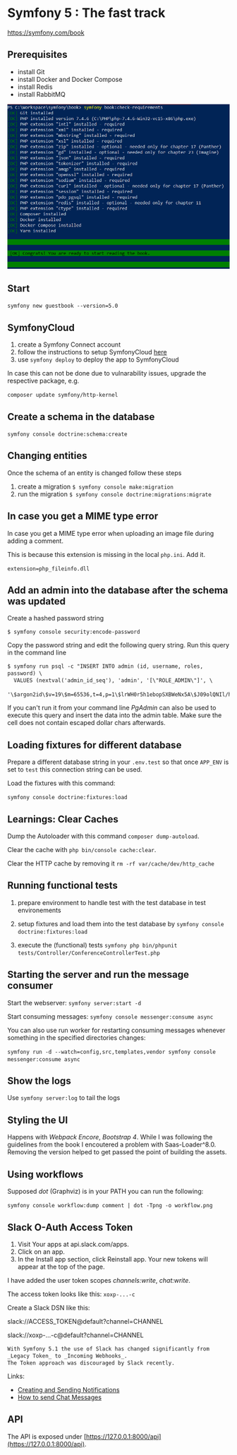# Symfony 5 : The fast track

https://symfony.com/book

## Prerequisites

- install Git
- install Docker and Docker Compose
- install Redis
- install RabbitMQ

![image](./images/check-requirements.png)

## Start

`symfony new guestbook --version=5.0`

## SymfonyCloud

1. create a Symfony Connect account
2. follow the instructions to setup SymfonyCloud [here](https://symfony.com/doc/current/cloud/getting-started.html#installing-the-cli-tool)
3. use `symfony deploy` to deploy the app to SymfonyCloud

In case this can not be done due to vulnarability issues, upgrade the respective package, e.g.

`composer update symfony/http-kernel`

## Create a schema in the database

`symfony console doctrine:schema:create`

## Changing entities

Once the schema of an entity is changed follow these steps

1. create a migration `$ symfony console make:migration`
2. run the migration `$ symfony console doctrine:migrations:migrate`

## In case you get a MIME type error

In case you get a MIME type error when uploading an image file during adding a comment.

This is because this extension is missing in the local `php.ini`. Add it.

`extension=php_fileinfo.dll`

## Add an admin into the database after the schema was updated

Create a hashed password string

```
$ symfony console security:encode-password
```

Copy the password string and edit the following query string.
Run this query in the command line

```
$ symfony run psql -c "INSERT INTO admin (id, username, roles, password) \
  VALUES (nextval('admin_id_seq'), 'admin', '[\"ROLE_ADMIN\"]', \
  '\$argon2id\$v=19\$m=65536,t=4,p=1\$lrWH0r5h1ebopSXBWeNx5A\$J09olQNIl/hzka+DiV7Umd8dsiN0sSAz3GBJoqbb3h8')"
```

If you can't run it from your command line *PgAdmin* can also be used to execute this query and insert the data into the admin table. Make sure the cell does not contain escaped dollar chars afterwards.

## Loading fixtures for different database

Prepare a different database string in your `.env.test` so that once `APP_ENV` is set to `test` this connection string can be used.

Load the fixtures with this command:

`symfony console doctrine:fixtures:load`

## Learnings: Clear Caches

Dump the Autoloader with this command `composer dump-autoload`.

Clear the cache with `php bin/console cache:clear`.

Clear the HTTP cache by removing it `rm -rf var/cache/dev/http_cache`

## Running functional tests

1. prepare environment to handle test with the test database in test environements

2. setup fixtures and load them into the test database by `symfony console doctrine:fixtures:load`

3. execute the (functional) tests `symfony php bin/phpunit tests/Controller/ConferenceControllerTest.php`

## Starting the server and run the message consumer

Start the webserver: `symfony server:start -d`

Start consuming messages: `symfony console messenger:consume async`

You can also use run worker for restarting consuming messages whenever something in the specified directories changes:

`symfony run -d --watch=config,src,templates,vendor symfony console messenger:consume async`

## Show the logs

Use `symfony server:log` to tail the logs

## Styling the UI

Happens with _Webpack Encore_, _Bootstrap 4_.
While I was following the guidelines from the book I encoutered a problem with Saas-Loader^8.0.
Removing the version helped to get passed the point of building the assets.

## Using workflows

Supposed _dot_ (Graphviz) is in your PATH you can run the following:

`symfony console workflow:dump comment | dot -Tpng -o workflow.png`

## Slack O-Auth Access Token

1. Visit Your apps at api.slack.com/apps.
2. Click on an app.
3. In the Install app section, click Reinstall app. Your new tokens will appear at the top of the page.

I have added the user token scopes _channels:write_, _chat:write_.

The access token looks like this: 
`xoxp-...-c`

Create a Slack DSN like this:

slack://ACCESS_TOKEN@default?channel=CHANNEL

slack://xoxp-...-c@default?channel=CHANNEL

~~~
With Symfony 5.1 the use of Slack has changed significantly from _Legacy Token_ to _Incoming Webhooks_.
The Token approach was discouraged by Slack recently.
~~~

Links:
- [Creating and Sending Notifications](https://symfony.com/doc/current/notifier.html)
- [How to send Chat Messages](https://symfony.com/doc/current/notifier/chatters.html)

## API

The API is exposed under [https://127.0.0.1:8000/api](https://127.0.0.1:8000/api).